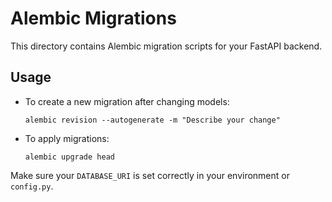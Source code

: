 # Alembic Migrations

This directory contains Alembic migration scripts for your FastAPI backend.

## Usage

- To create a new migration after changing models:
  ```
  alembic revision --autogenerate -m "Describe your change"
  ```
- To apply migrations:
  ```
  alembic upgrade head
  ```

Make sure your `DATABASE_URI` is set correctly in your environment or `config.py`.
